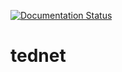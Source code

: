 [![Documentation Status](https://readthedocs.org/projects/tednet/badge/?version=latest)](https://tednet.readthedocs.io/en/latest/?badge=latest)

# tednet
